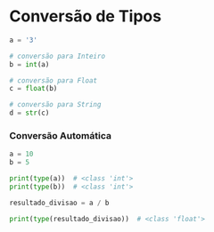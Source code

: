 # Conversão de Tipos

````python
a = '3'

# conversão para Inteiro
b = int(a)

# conversão para Float
c = float(b)

# conversão para String
d = str(c)
````

### Conversão Automática

````python
a = 10
b = 5

print(type(a))  # <class 'int'>
print(type(b))  # <class 'int'>

resultado_divisao = a / b

print(type(resultado_divisao))  # <class 'float'>
````